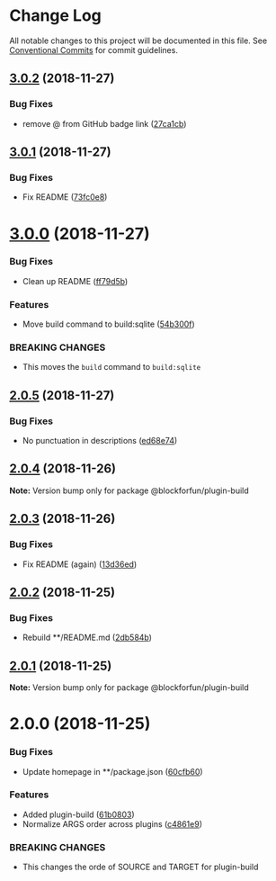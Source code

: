 # Change Log

All notable changes to this project will be documented in this file.
See [Conventional Commits](https://conventionalcommits.org) for commit guidelines.

## [3.0.2](https://github.com/blockforfun/cli/compare/@blockforfun/plugin-build@3.0.1...@blockforfun/plugin-build@3.0.2) (2018-11-27)


### Bug Fixes

* remove @ from GitHub badge link ([27ca1cb](https://github.com/blockforfun/cli/commit/27ca1cb))





## [3.0.1](https://github.com/blockforfun/cli/compare/@blockforfun/plugin-build@3.0.0...@blockforfun/plugin-build@3.0.1) (2018-11-27)


### Bug Fixes

* Fix README ([73fc0e8](https://github.com/blockforfun/cli/commit/73fc0e8))





# [3.0.0](https://github.com/blockforfun/cli/compare/@blockforfun/plugin-build@2.0.5...@blockforfun/plugin-build@3.0.0) (2018-11-27)


### Bug Fixes

* Clean up README ([ff79d5b](https://github.com/blockforfun/cli/commit/ff79d5b))


### Features

* Move build command to build:sqlite ([54b300f](https://github.com/blockforfun/cli/commit/54b300f))


### BREAKING CHANGES

* This moves the `build` command to `build:sqlite`





## [2.0.5](https://github.com/blockforfun/cli/compare/@blockforfun/plugin-build@2.0.4...@blockforfun/plugin-build@2.0.5) (2018-11-27)


### Bug Fixes

* No punctuation in descriptions ([ed68e74](https://github.com/blockforfun/cli/commit/ed68e74))





## [2.0.4](https://github.com/blockforfun/cli/compare/@blockforfun/plugin-build@2.0.3...@blockforfun/plugin-build@2.0.4) (2018-11-26)

**Note:** Version bump only for package @blockforfun/plugin-build





## [2.0.3](https://github.com/blockforfun/cli/compare/@blockforfun/plugin-build@2.0.2...@blockforfun/plugin-build@2.0.3) (2018-11-26)


### Bug Fixes

* Fix README (again) ([13d36ed](https://github.com/blockforfun/cli/commit/13d36ed))






## [2.0.2](https://github.com/blockforfun/cli/compare/@blockforfun/plugin-build@2.0.1...@blockforfun/plugin-build@2.0.2) (2018-11-25)


### Bug Fixes

* Rebuild **/README.md ([2db584b](https://github.com/blockforfun/cli/commit/2db584b))






## [2.0.1](https://github.com/blockforfun/cli/compare/@blockforfun/plugin-build@2.0.0...@blockforfun/plugin-build@2.0.1) (2018-11-25)

**Note:** Version bump only for package @blockforfun/plugin-build






# 2.0.0 (2018-11-25)


### Bug Fixes

* Update homepage in **/package.json ([60cfb60](https://github.com/blockforfun/cli/commit/60cfb60))


### Features

* Added plugin-build ([61b0803](https://github.com/blockforfun/cli/commit/61b0803))
* Normalize ARGS order across plugins ([c4861e9](https://github.com/blockforfun/cli/commit/c4861e9))


### BREAKING CHANGES

* This changes the orde of SOURCE and TARGET for plugin-build
